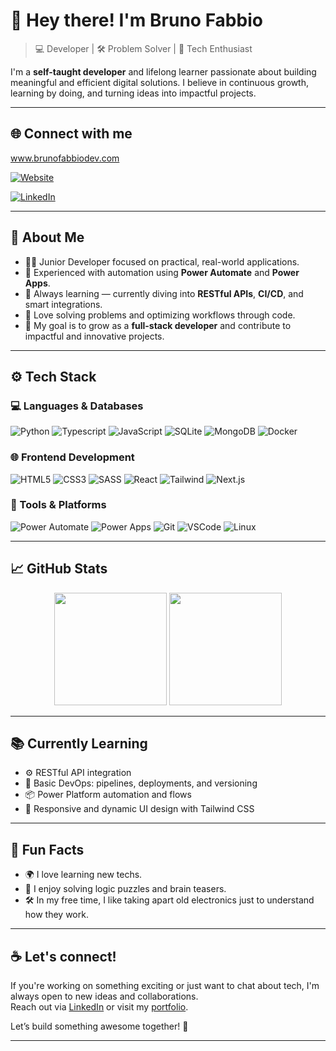 # 👋 Hey there! I'm Bruno Fabbio

> 💻 Developer | 🛠️ Problem Solver | 🚀 Tech Enthusiast

I'm a **self-taught developer** and lifelong learner passionate about building meaningful and efficient digital solutions. I believe in continuous growth, learning by doing, and turning ideas into impactful projects.

---

## 🌐 Connect with me

www.brunofabbiodev.com

[![Website](https://img.shields.io/badge/Portfolio-000000?style=for-the-badge&logo=About.me&logoColor=white)](https://www.brunofabbiodev.com)  

[![LinkedIn](https://img.shields.io/badge/LinkedIn-0A66C2?style=for-the-badge&logo=linkedin&logoColor=white)](https://www.linkedin.com/in/brunofabbio/)

---

## 💼 About Me

- 👨‍💻 Junior Developer focused on practical, real-world applications.
- 🧠 Experienced with automation using **Power Automate** and **Power Apps**.
- 🌱 Always learning — currently diving into **RESTful APIs**, **CI/CD**, and smart integrations.
- 🧩 Love solving problems and optimizing workflows through code.
- 🎯 My goal is to grow as a **full-stack developer** and contribute to impactful and innovative projects.

---

## ⚙️ Tech Stack

### 💻 Languages & Databases

![Python](https://img.shields.io/badge/Python-14354C?style=for-the-badge&logo=python&logoColor=white)
![Typescript](https://img.shields.io/badge/MongoDB-4EA94B?style=for-the-badge&logo=mongodb&logoColor=white)
![JavaScript](https://img.shields.io/badge/JavaScript-F7DF1E?style=for-the-badge&logo=javascript&logoColor=black)
![SQLite](https://img.shields.io/badge/SQLite-07405E?style=for-the-badge&logo=sqlite&logoColor=white)
![MongoDB](https://img.shields.io/badge/MongoDB-4EA94B?style=for-the-badge&logo=mongodb&logoColor=white)
![Docker](https://img.shields.io/badge/Docker-2496ED?style=for-the-badge&logo=docker&logoColor=white)

### 🌐 Frontend Development

![HTML5](https://img.shields.io/badge/HTML5-E34F26?style=for-the-badge&logo=html5&logoColor=white)
![CSS3](https://img.shields.io/badge/CSS3-1572B6?style=for-the-badge&logo=css3&logoColor=white)
![SASS](https://img.shields.io/badge/SASS-CC6699?style=for-the-badge&logo=sass&logoColor=white)
![React](https://img.shields.io/badge/React-20232A?style=for-the-badge&logo=react&logoColor=61DAFB)
![Tailwind](https://img.shields.io/badge/Tailwind_CSS-38B2AC?style=for-the-badge&logo=tailwind-css&logoColor=white)
![Next.js](https://img.shields.io/badge/Next.js-000000?style=for-the-badge&logo=next.js&logoColor=white)

### 🧰 Tools & Platforms

![Power Automate](https://img.shields.io/badge/Power%20Automate-0066FF?style=for-the-badge&logo=microsoftpowerautomate&logoColor=white)
![Power Apps](https://img.shields.io/badge/Power%20Apps-742774?style=for-the-badge&logo=powerapps&logoColor=white)
![Git](https://img.shields.io/badge/Git-F05032?style=for-the-badge&logo=git&logoColor=white)
![VSCode](https://img.shields.io/badge/VS_Code-007ACC?style=for-the-badge&logo=visual-studio-code&logoColor=white)
![Linux](https://img.shields.io/badge/Linux-FCC624?style=for-the-badge&logo=linux&logoColor=black)

---

## 📈 GitHub Stats

<div align="center">
  <img height="180em" src="https://github-readme-stats.vercel.app/api?username=bfabbio90&show_icons=true&theme=blue-green&hide_title=true" />
  <img height="180em" src="https://github-readme-stats.vercel.app/api/top-langs/?username=bfabbio90&layout=compact&theme=blue-green&hide_title=true" />
</div>

---

## 📚 Currently Learning

- ⚙️ RESTful API integration
- 🚀 Basic DevOps: pipelines, deployments, and versioning
- 📦 Power Platform automation and flows
- 🎨 Responsive and dynamic UI design with Tailwind CSS

---

## 🎯 Fun Facts

- 🌍 I love learning new techs.
- 🧩 I enjoy solving logic puzzles and brain teasers.
- 🛠️ In my free time, I like taking apart old electronics just to understand how they work.

---

## ☕ Let's connect!

If you're working on something exciting or just want to chat about tech, I'm always open to new ideas and collaborations.  
Reach out via [LinkedIn](https://www.linkedin.com/in/brunofabbio/) or visit my [portfolio](https://www.brunofabbiodev.com).  

Let’s build something awesome together! 🚀

---
